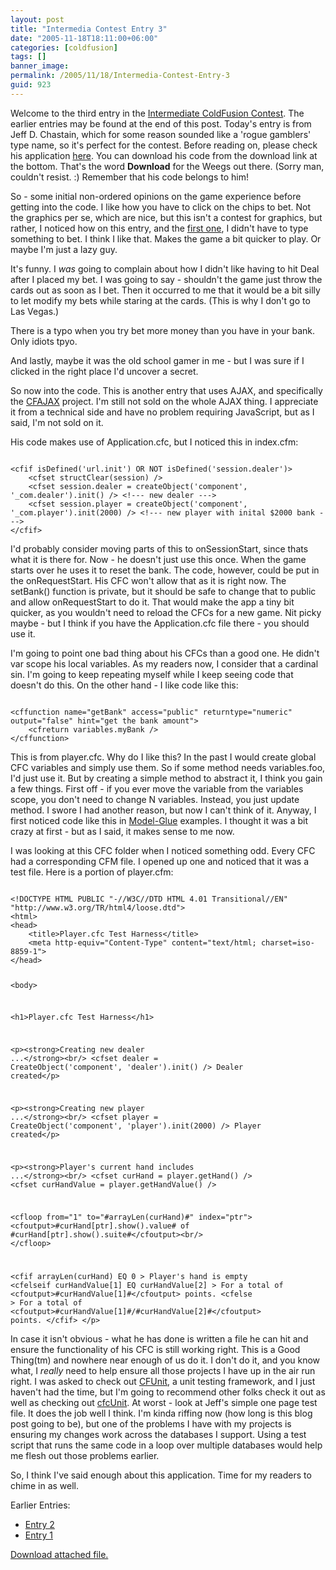 ```yaml
---
layout: post
title: "Intermedia Contest Entry 3"
date: "2005-11-18T18:11:00+06:00"
categories: [coldfusion]
tags: []
banner_image: 
permalink: /2005/11/18/Intermedia-Contest-Entry-3
guid: 923
---
```


Welcome to the third entry in the <a href="http://ray.camdenfamily.com/index.cfm/2005/10/30/Intermediate-ColdFusion-Contest">Intermediate ColdFusion Contest</a>. The earlier entries may be found at the end of this post. Today's entry is from Jeff D. Chastain, which for some reason sounded like a 'rogue gamblers' type name, so it's perfect for the contest. Before reading on, please check his application <a href="http://ray.camdenfamily.com/demos/contest2/jchastain/blackjack">here</a>. You can download his code from the download link at the bottom. That's the word <b>Download</b> for the Weegs out there. (Sorry man, couldn't resist. :) Remember that his code belongs to him!
<!--more-->
So - some initial non-ordered opinions on the game experience before getting into the code. I like how you have to click on the chips to bet. Not the graphics per se, which are nice, but this isn't a contest for graphics, but rather, I noticed how on this entry, and the <a href="http://ray.camdenfamily.com/index.cfm/2005/11/16/Intermediate-Contest-Entry-1">first one</a>, I didn't have to type something to bet. I think I like that. Makes the game a bit quicker to play. Or maybe I'm just a lazy guy. 

It's funny. I <i>was</i> going to complain about how I didn't like having to hit Deal after I placed my bet. I was going to say - shouldn't the game just throw the cards out as soon as I bet. Then it occurred to me that it would be a bit silly to let modify my bets while staring at the cards. (This is why I don't go to Las Vegas.) 

There is a typo when you try bet more money than you have in your bank. Only idiots tpyo. 

And lastly, maybe it was the old school gamer in me - but I was sure if I clicked in the right place I'd uncover a secret.

So now into the code. This is another entry that uses AJAX, and specifically the <a href="http://www.indiankey.com/cfajax">CFAJAX</a> project. I'm still not sold on the whole AJAX thing. I appreciate it from a technical side and have no problem requiring JavaScript, but as I said, I'm not sold on it. 

His code makes use of Application.cfc, but I noticed this in index.cfm:

<code>
&lt;cfif isDefined('url.init') OR NOT isDefined('session.dealer')&gt;
	&lt;cfset structClear(session) /&gt;
	&lt;cfset session.dealer = createObject('component', '_com.dealer').init() /&gt; &lt;!--- new dealer ---&gt;
	&lt;cfset session.player = createObject('component', '_com.player').init(2000) /&gt; &lt;!--- new player with inital $2000 bank ---&gt;
&lt;/cfif&gt;
</code>

I'd probably consider moving parts of this to onSessionStart, since thats what it is there for. Now - he doesn't just use this once. When the game starts over he uses it to reset the bank. The code, however, could be put in the onRequestStart. His CFC won't allow that as it is right now. The setBank() function is private, but it should be safe to change that to public and allow onRequestStart to do it. That would make the app a tiny bit quicker, as you wouldn't need to reload the CFCs for a new game. Nit picky maybe - but I think if you have the Application.cfc file there - you should use it. 

I'm going to point one bad thing about his CFCs than a good one. He didn't var scope his local variables. As my readers now, I consider that a cardinal sin. I'm going to keep repeating myself while I keep seeing code that doesn't do this. On the other hand - I like code like this: 

<code>
&lt;cffunction name="getBank" access="public" returntype="numeric" output="false" hint="get the bank amount"&gt;
	&lt;cfreturn variables.myBank /&gt;
&lt;/cffunction&gt;
</code>

This is from player.cfc. Why do I like this? In the past I would create global CFC variables and simply use them. So if some method needs variables.foo, I'd just use it. But by creating a simple method to abstract it, I think you gain a few things. First off - if you ever move the variable from the variables scope, you don't need to change N variables. Instead, you just update method. I swore I had another reason, but now I can't think of it. Anyway, I first noticed code like this in <a href="http://www.model-glue.com">Model-Glue</a> examples. I thought it was a bit crazy at first - but as I said, it makes sense to me now.

I was looking at this CFC folder when I noticed something odd. Every CFC had a corresponding CFM file. I opened up one and noticed that it was a test file. Here is a portion of player.cfm:

<code>
&lt;!DOCTYPE HTML PUBLIC "-//W3C//DTD HTML 4.01 Transitional//EN" "http://www.w3.org/TR/html4/loose.dtd"&gt;
&lt;html&gt;
&lt;head&gt;
	&lt;title&gt;Player.cfc Test Harness&lt;/title&gt;
	&lt;meta http-equiv="Content-Type" content="text/html; charset=iso-8859-1"&gt;
&lt;/head&gt;

&lt;body&gt;

&lt;h1&gt;Player.cfc Test Harness&lt;/h1&gt;

&lt;p&gt;&lt;strong&gt;Creating new dealer ...&lt;/strong&gt;&lt;br/&gt;
&lt;cfset dealer = CreateObject('component', 'dealer').init() /&gt;
Dealer created&lt;/p&gt;

&lt;p&gt;&lt;strong&gt;Creating new player ...&lt;/strong&gt;&lt;br/&gt;
&lt;cfset player = CreateObject('component', 'player').init(2000) /&gt;
Player created&lt;/p&gt;

&lt;p&gt;&lt;strong&gt;Player's current hand includes ...&lt;/strong&gt;&lt;br/&gt;
&lt;cfset curHand = player.getHand() /&gt;
&lt;cfset curHandValue = player.getHandValue() /&gt;

&lt;cfloop from="1" to="#arrayLen(curHand)#" index="ptr"&gt;
	&lt;cfoutput&gt;#curHand[ptr].show().value# of #curHand[ptr].show().suite#&lt;/cfoutput&gt;&lt;br/&gt;
&lt;/cfloop&gt;

&lt;cfif arrayLen(curHand) EQ 0 &gt;
	Player's hand is empty
&lt;cfelseif curHandValue[1] EQ curHandValue[2] &gt;
	For a total of &lt;cfoutput&gt;#curHandValue[1]#&lt;/cfoutput&gt; points.
&lt;cfelse &gt;
	For a total of &lt;cfoutput&gt;#curHandValue[1]#/#curHandValue[2]#&lt;/cfoutput&gt; points.
&lt;/cfif&gt;
&lt;/p&gt;
</code>

In case it isn't obvious - what he has done is written a file he can hit and ensure the functionality of his CFC is still working right. This is a Good Thing(tm) and nowhere near enough of us do it. I don't do it, and you know what, I <i>really</i> need to help ensure all those projects I have up in the air run right. I was asked to check out <a href="http://cfunit.sourceforge.net/">CFUnit</a>, a unit testing framework, and I just haven't had the time, but I'm going to recommend other folks check it out as well as checking out <a href="http://www.cfcunit.org/cfcunit/">cfcUnit</a>. At worst - look at Jeff's simple one page test file. It does the job well I think. I'm kinda riffing now (how long is this blog post going to be), but one of the problems I have with my projects is ensuring my changes work across the databases I support. Using a test script that runs the same code in a loop over multiple databases would help me flesh out those problems earlier. 

So, I think I've said enough about this application. Time for my readers to chime in as well.

Earlier Entries:
<ul>
<li><a href="http://ray.camdenfamily.com/index.cfm/2005/11/17/Intermediate-Contest-Entry-2">Entry 2</a>
<li><a href="http://ray.camdenfamily.com/index.cfm/2005/11/16/Intermediate-Contest-Entry-1">Entry 1</a>
</ul><p><a href='enclosures/D{% raw %}%3A%{% endraw %}5Cwebsites{% raw %}%5Ccamdenfamily%{% endraw %}5Csource{% raw %}%5Cmorpheus%{% endraw %}5Cblog{% raw %}%5Cenclosures%{% endraw %}2Fjchastain%2Ezip'>Download attached file.</a></p>